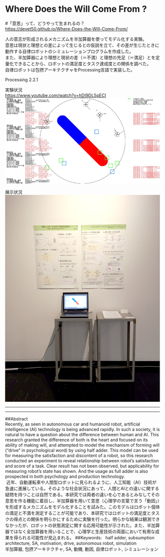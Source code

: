# Where Does the Will Come From ?  
#「意思」って、どうやって生まれるの？  
https://devet50.github.io/Where-Does-the-Will-Come-From/  
  
人の意志が形成されるメカニズムを半加算器を使ってモデル化する実験。  
意思は現状と理想との差によって生じるとの仮説を立て、その差が生じたときに動作する自律ロボットのシミュレーションプログラムを作成した。  
また、半加算器により理想と現状の差（＝不満）と理想の充足（＝満足）とを定量化できることから、ロボットの満足度とタスク達成度との関係を調べた。  
自律ロボットは包摂アーキテクチャをProcessing言語で実装した。  

Processing 2.2.1  


実験状況  
<https://www.youtube.com/watch?v=hDI9DL5pECI>  
![実験状況](https://github.com/deveT50/images/blob/master/Where-Does-the-Will-Come-From/experiment_2.png "展示状況")  

展示状況  
![展示状況](https://github.com/deveT50/images/blob/master/Where-Does-the-Will-Come-From/exibition.png "展示状況")  
  
  
***  






***  
##Abstract  
Recently, as seen in autonomous car and humanoid robot, artificial intelligence (AI) technology is being advanced rapidly. In such a society, it is natural to have a question about the difference between human and AI. This research granted the difference of both is the heart and focused on its ability of making will, and attempted to model the mechanism of forming will (“drive” in psychological word) by using half adder. This model can be used for measuring the satisfaction and discontent of a robot, so this research conducted an experiment to reveal relationship between robot’s satisfaction and score of a task. Clear result has not been observed, but applicability for measuring robot’s state has shown. And the usage as full adder is also prospected in both psychology and production technology.  
  近年、自動運転車や人間型ロボットに見られるように、人工知能（AI）技術が急速に進展している。そのような社会状況にあって、人間とAIとの違いに関する疑問を持つことは自然である。本研究では両者の違いを心であるとみなしてその意思を作る機能に着目し、半加算器を用いて意思（心理学の言葉で言う「動因」）を形成するメカニズムをモデル化することを試みた。このモデルはロボット個体の満足と不満を測定することが可能であり、本研究ではロボットの満足度とタスクの得点との関係を明らかにするために実験を行った。明らかな結果は観測できなかったが、ロボットの状態測定に関する応用可能性が示された。また、半加算器ではなく全加算器を用いることで、心理学と生産技術の両面において有用な成果を得られる可能性が見込まれる。
##Keywords:  
half adder, subsumption architecture, SA, motivation, drive, autonomous robot, simulation  
半加算器, 包摂アーキテクチャ, SA, 動機, 動因, 自律ロボット, シミュレーション  